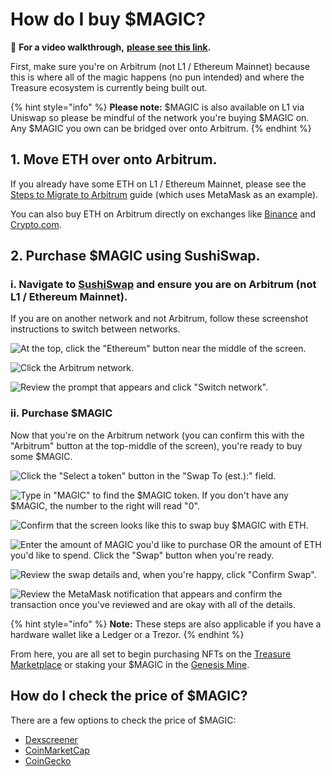 # How do I buy $MAGIC?

🎥 **For a video walkthrough,** [**please see this link**](https://twitter.com/rheger7/status/1478466956718182406?s=20)**.**

First, make sure you're on Arbitrum (not L1 / Ethereum Mainnet) because this is where all of the magic happens (no pun intended) and where the Treasure ecosystem is currently being built out.

{% hint style="info" %}
**Please note:** $MAGIC is also available on L1 via Uniswap so please be mindful of the network you're buying $MAGIC on. Any $MAGIC you own can be bridged over onto Arbitrum.
{% endhint %}

## 1. Move ETH over onto Arbitrum.

If you already have some ETH on L1 / Ethereum Mainnet, please see the [Steps to Migrate to Arbitrum](https://docs.treasure.lol/getting-started/migrating-to-arbitrum#steps-to-migrate-to-arbitrum) guide (which uses MetaMask as an example).

You can also buy ETH on Arbitrum directly on exchanges like [Binance](https://www.binance.com/en) and [Crypto.com](https://crypto.com).

## 2. Purchase $MAGIC using SushiSwap.

### i. Navigate to [SushiSwap](https://app.sushi.com/swap?inputCurrency=\&outputCurrency=0x539bdE0d7Dbd336b79148AA742883198BBF60342) and ensure you are on Arbitrum (not L1 / Ethereum Mainnet).

If you are on another network and not Arbitrum, follow these screenshot instructions to switch between networks.

![At the top, click the "Ethereum" button near the middle of the screen.](<../../.gitbook/assets/image (10) (1) (1) (1) (1) (2).png>)

![Click the Arbitrum network.](<../../.gitbook/assets/image (3) (1).png>)

![Review the prompt that appears and click "Switch network".](<../../.gitbook/assets/image (13) (1) (1) (1) (1) (1) (1).png>)

### ii. Purchase $MAGIC

Now that you're on the Arbitrum network (you can confirm this with the "Arbitrum" button at the top-middle of the screen), you're ready to buy some $MAGIC.

![Click the "Select a token" button in the "Swap To (est.):" field.](<../../.gitbook/assets/image (9) (1) (1).png>)

![Type in "MAGIC" to find the $MAGIC token. If you don't have any $MAGIC, the number to the right will read "0".](<../../.gitbook/assets/image (11) (1) (1) (1).png>)

![Confirm that the screen looks like this to swap buy $MAGIC with ETH.](<../../.gitbook/assets/image (12) (1) (1) (1) (1) (1).png>)

![Enter the amount of MAGIC you'd like to purchase OR the amount of ETH you'd like to spend. Click the "Swap" button when you're ready.](<../../.gitbook/assets/image (1) (1) (1).png>)

![Review the swap details and, when you're happy, click "Confirm Swap".](<../../.gitbook/assets/image (2) (1).png>)

![Review the MetaMask notification that appears and confirm the transaction once you've reviewed and are okay with all of the details.](<../../.gitbook/assets/image (5) (1) (1) (1).png>)

{% hint style="info" %}
**Note:** These steps are also applicable if you have a hardware wallet like a Ledger or a Trezor.
{% endhint %}

From here, you are all set to begin purchasing NFTs on the [Treasure Marketplace](https://marketplace.treasure.lol) or staking your $MAGIC in the [Genesis Mine](https://mine.treasure.lol).

## How do I check the price of $MAGIC?

There are a few options to check the price of $MAGIC:

* [Dexscreener](https://dexscreener.com/arbitrum/0xb7e50106a5bd3cf21af210a755f9c8740890a8c9)
* [CoinMarketCap](https://coinmarketcap.com/currencies/magic-token/)
* [CoinGecko](https://www.coingecko.com/en/coins/magic)
